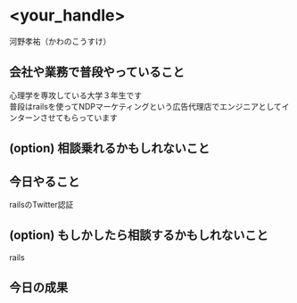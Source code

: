 # <your_handle>
河野孝祐（かわのこうすけ）

## 会社や業務で普段やっていること
心理学を専攻している大学３年生です  
普段はrailsを使ってNDPマーケティングという広告代理店でエンジニアとしてインターンさせてもらっています  

## (option) 相談乗れるかもしれないこと

## 今日やること
railsのTwitter認証
## (option) もしかしたら相談するかもしれないこと
rails  

## 今日の成果
